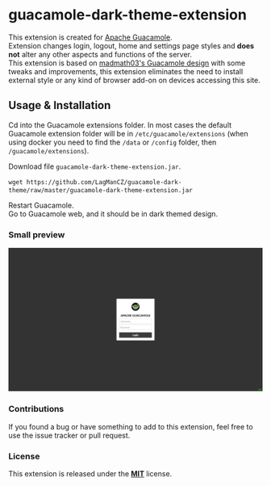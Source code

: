 # guacamole-dark-theme-extension

This extension is created for [Apache Guacamole](https://guacamole.apache.org/). \
Extension changes login, logout, home and settings page styles and **does not** alter any other aspects and functions of the server. \
This extension is based on [madmath03's Guacamole design](https://github.com/madmath03/dark-guacamole) with some tweaks and improvements, this extension eliminates the need to install external style or any kind of browser add-on on devices accessing this site. 

## Usage & Installation
Cd into the Guacamole extensions folder.
In most cases the default Guacamole extension folder will be in `/etc/guacamole/extensions` (when using docker you need to find the `/data` or `/config` folder, then `/guacamole/extensions`).

Download file `guacamole-dark-theme-extension.jar`. 

```
wget https://github.com/LagManCZ/guacamole-dark-theme/raw/master/guacamole-dark-theme-extension.jar
```
Restart Guacamole. \
Go to Guacamole web, and it should be in dark themed design.

### Small preview
![extension-preview.png](extension-preview.png)

### Contributions
If you found a bug or have something to add to this extension, feel free to use the issue tracker or pull request.

### License
This extension is released under the [**MIT**](LICENSE.md) license.